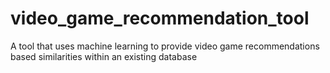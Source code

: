 # video_game_recommendation_tool
A tool that uses machine learning to provide video game recommendations based similarities within an existing database
